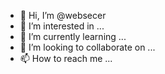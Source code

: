 - 👋 Hi, I’m @websecer
- 👀 I’m interested in ...
- 🌱 I’m currently learning ...
- 💞️ I’m looking to collaborate on ...
- 📫 How to reach me ...

<!---
websecer/websecer is a ✨ special ✨ repository because its `README.md` (this file) appears on your GitHub profile.
You can click the Preview link to take a look at your changes.
--->
